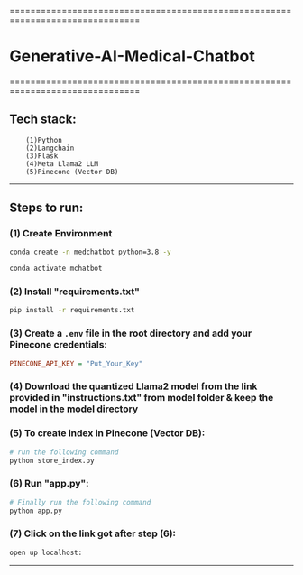 ===============================================================================
# Generative-AI-Medical-Chatbot
===============================================================================

## Tech stack:
        (1)Python
        (2)Langchain
        (3)Flask
        (4)Meta Llama2 LLM
        (5)Pinecone (Vector DB)
-------------------------------------------------------------------------------

## Steps to run:

### (1) Create Environment
```bash
conda create -n medchatbot python=3.8 -y
```
```bash
conda activate mchatbot
```

### (2) Install "requirements.txt"
```bash
pip install -r requirements.txt
```

### (3) Create a `.env` file in the root directory and add your Pinecone credentials:
```ini
PINECONE_API_KEY = "Put_Your_Key"
```
### (4) Download the quantized Llama2 model from the link provided in "instructions.txt" from model folder & keep the model in the model directory

### (5) To create index in Pinecone (Vector DB):
```bash
# run the following command
python store_index.py
```
### (6) Run "app.py":
```bash
# Finally run the following command
python app.py
```

### (7) Click on the link got after step (6):
```bash
open up localhost:
```
-------------------------------------------------------------------------------
